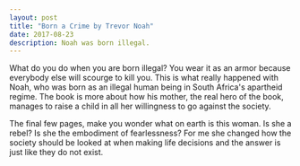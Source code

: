 ```yaml
---
layout: post
title: "Born a Crime by Trevor Noah"
date: 2017-08-23
description: Noah was born illegal.
---
```


What do you do when you are born illegal? You wear it as an armor because everybody else will scourge to kill you. This is what really happened with Noah, who was born as an illegal human being in South Africa's apartheid regime. The book is more about how his mother, the real hero of the book, manages to raise a child in all her willingness to go against the society.

The final few pages, make you wonder what on earth is this woman. Is she a rebel? Is she the embodiment of fearlessness? For me she changed how the society should be looked at when making life decisions and the answer is just like they do not exist.
